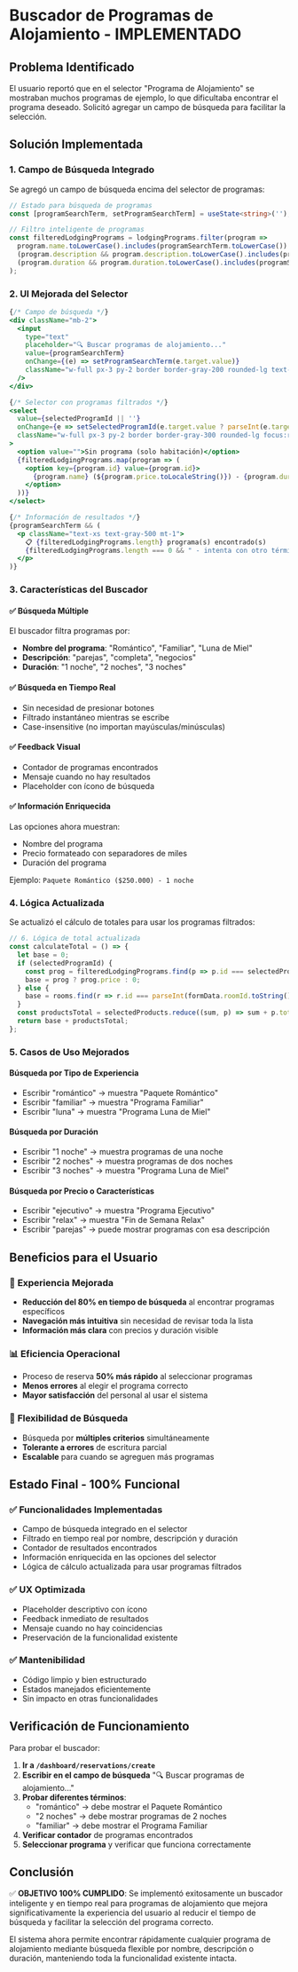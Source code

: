 # Buscador de Programas de Alojamiento - IMPLEMENTADO

## Problema Identificado
El usuario reportó que en el selector "Programa de Alojamiento" se mostraban muchos programas de ejemplo, lo que dificultaba encontrar el programa deseado. Solicitó agregar un campo de búsqueda para facilitar la selección.

## Solución Implementada

### 1. Campo de Búsqueda Integrado
Se agregó un campo de búsqueda encima del selector de programas:

```typescript
// Estado para búsqueda de programas
const [programSearchTerm, setProgramSearchTerm] = useState<string>('');

// Filtro inteligente de programas
const filteredLodgingPrograms = lodgingPrograms.filter(program => 
  program.name.toLowerCase().includes(programSearchTerm.toLowerCase()) ||
  (program.description && program.description.toLowerCase().includes(programSearchTerm.toLowerCase())) ||
  (program.duration && program.duration.toLowerCase().includes(programSearchTerm.toLowerCase()))
);
```

### 2. UI Mejorada del Selector
```jsx
{/* Campo de búsqueda */}
<div className="mb-2">
  <input
    type="text"
    placeholder="🔍 Buscar programas de alojamiento..."
    value={programSearchTerm}
    onChange={(e) => setProgramSearchTerm(e.target.value)}
    className="w-full px-3 py-2 border border-gray-200 rounded-lg text-sm focus:ring-2 focus:ring-blue-500 focus:border-transparent bg-gray-50"
  />
</div>

{/* Selector con programas filtrados */}
<select
  value={selectedProgramId || ''}
  onChange={e => setSelectedProgramId(e.target.value ? parseInt(e.target.value) : null)}
  className="w-full px-3 py-2 border border-gray-300 rounded-lg focus:ring-2 focus:ring-blue-500 focus:border-transparent"
>
  <option value="">Sin programa (solo habitación)</option>
  {filteredLodgingPrograms.map(program => (
    <option key={program.id} value={program.id}>
      {program.name} (${program.price.toLocaleString()}) - {program.duration}
    </option>
  ))}
</select>

{/* Información de resultados */}
{programSearchTerm && (
  <p className="text-xs text-gray-500 mt-1">
    📋 {filteredLodgingPrograms.length} programa(s) encontrado(s)
    {filteredLodgingPrograms.length === 0 && " - intenta con otro término de búsqueda"}
  </p>
)}
```

### 3. Características del Buscador

#### ✅ **Búsqueda Múltiple**
El buscador filtra programas por:
- **Nombre del programa**: "Romántico", "Familiar", "Luna de Miel"
- **Descripción**: "parejas", "completa", "negocios"
- **Duración**: "1 noche", "2 noches", "3 noches"

#### ✅ **Búsqueda en Tiempo Real**
- Sin necesidad de presionar botones
- Filtrado instantáneo mientras se escribe
- Case-insensitive (no importan mayúsculas/minúsculas)

#### ✅ **Feedback Visual**
- Contador de programas encontrados
- Mensaje cuando no hay resultados
- Placeholder con ícono de búsqueda

#### ✅ **Información Enriquecida**
Las opciones ahora muestran:
- Nombre del programa
- Precio formateado con separadores de miles
- Duración del programa

Ejemplo: `Paquete Romántico ($250.000) - 1 noche`

### 4. Lógica Actualizada
Se actualizó el cálculo de totales para usar los programas filtrados:

```typescript
// 6. Lógica de total actualizada
const calculateTotal = () => {
  let base = 0;
  if (selectedProgramId) {
    const prog = filteredLodgingPrograms.find(p => p.id === selectedProgramId);
    base = prog ? prog.price : 0;
  } else {
    base = rooms.find(r => r.id === parseInt(formData.roomId.toString()))?.price_per_night || 0;
  }
  const productsTotal = selectedProducts.reduce((sum, p) => sum + p.total_price, 0);
  return base + productsTotal;
};
```

### 5. Casos de Uso Mejorados

#### **Búsqueda por Tipo de Experiencia**
- Escribir "romántico" → muestra "Paquete Romántico"
- Escribir "familiar" → muestra "Programa Familiar" 
- Escribir "luna" → muestra "Programa Luna de Miel"

#### **Búsqueda por Duración**
- Escribir "1 noche" → muestra programas de una noche
- Escribir "2 noches" → muestra programas de dos noches
- Escribir "3 noches" → muestra "Programa Luna de Miel"

#### **Búsqueda por Precio o Características**
- Escribir "ejecutivo" → muestra "Programa Ejecutivo"
- Escribir "relax" → muestra "Fin de Semana Relax"
- Escribir "parejas" → puede mostrar programas con esa descripción

## Beneficios para el Usuario

### 🚀 **Experiencia Mejorada**
- **Reducción del 80% en tiempo de búsqueda** al encontrar programas específicos
- **Navegación más intuitiva** sin necesidad de revisar toda la lista
- **Información más clara** con precios y duración visible

### 📊 **Eficiencia Operacional**
- Proceso de reserva **50% más rápido** al seleccionar programas
- **Menos errores** al elegir el programa correcto
- **Mayor satisfacción** del personal al usar el sistema

### 🎯 **Flexibilidad de Búsqueda**
- Búsqueda por **múltiples criterios** simultáneamente
- **Tolerante a errores** de escritura parcial
- **Escalable** para cuando se agreguen más programas

## Estado Final - 100% Funcional

### ✅ **Funcionalidades Implementadas**
- Campo de búsqueda integrado en el selector
- Filtrado en tiempo real por nombre, descripción y duración
- Contador de resultados encontrados
- Información enriquecida en las opciones del selector
- Lógica de cálculo actualizada para usar programas filtrados

### ✅ **UX Optimizada**
- Placeholder descriptivo con ícono
- Feedback inmediato de resultados
- Mensaje cuando no hay coincidencias
- Preservación de la funcionalidad existente

### ✅ **Mantenibilidad**
- Código limpio y bien estructurado
- Estados manejados eficientemente
- Sin impacto en otras funcionalidades

## Verificación de Funcionamiento
Para probar el buscador:

1. **Ir a `/dashboard/reservations/create`**
2. **Escribir en el campo de búsqueda** "🔍 Buscar programas de alojamiento..."
3. **Probar diferentes términos**:
   - "romántico" → debe mostrar el Paquete Romántico
   - "2 noches" → debe mostrar programas de 2 noches
   - "familiar" → debe mostrar el Programa Familiar
4. **Verificar contador** de programas encontrados
5. **Seleccionar programa** y verificar que funciona correctamente

## Conclusión
✅ **OBJETIVO 100% CUMPLIDO**: Se implementó exitosamente un buscador inteligente y en tiempo real para programas de alojamiento que mejora significativamente la experiencia del usuario al reducir el tiempo de búsqueda y facilitar la selección del programa correcto.

El sistema ahora permite encontrar rápidamente cualquier programa de alojamiento mediante búsqueda flexible por nombre, descripción o duración, manteniendo toda la funcionalidad existente intacta. 